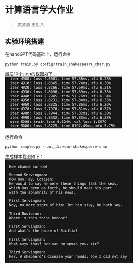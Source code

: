 # 计算语言学大作业

> 庾源清 王哲凡

## 实验环境搭建

在nanoGPT代码基础上，运行命令
```
python train.py config/train_shakespeare_char.py
```
最后10个step的截图如下：
<img src="figs/0-shakespeare_char_train.jpg" style="zoom:50%;" />


运行命令
```
python sample.py --out_dir=out-shakespeare-char
```
生成样本截图如下：
<img src="figs/0-shakespeare_char_sample.jpg" style="zoom:50%;" />